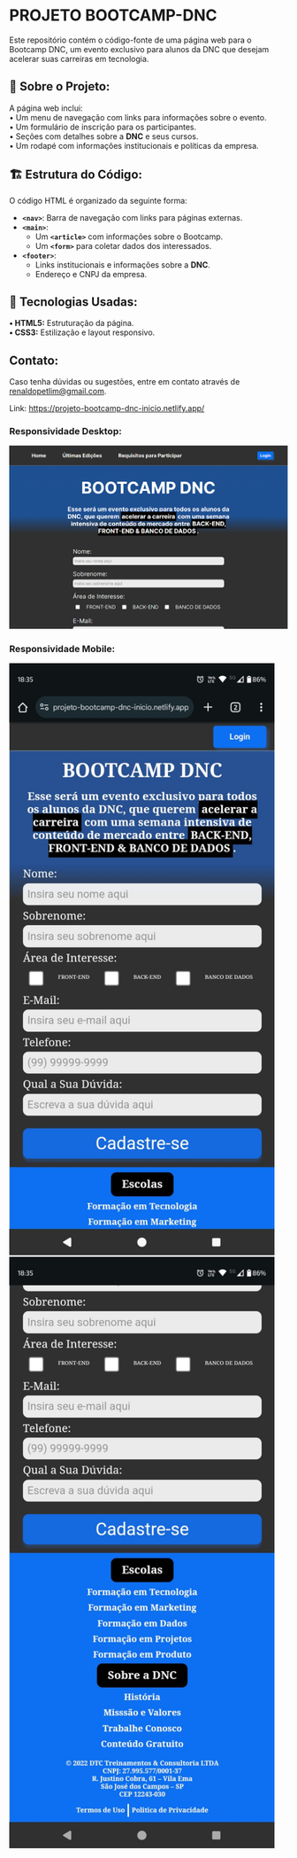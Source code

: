 # PROJETO BOOTCAMP-DNC
Este repositório contém o código-fonte de uma página web para o Bootcamp DNC, um evento exclusivo para alunos da DNC que desejam acelerar suas carreiras em tecnologia.

## 📌 Sobre o Projeto:
A página web inclui: <br>
• Um menu de navegação com links para informações sobre o evento. <br>
• Um formulário de inscrição para os participantes. <br>
• Seções com detalhes sobre a **DNC** e seus cursos. <br>
• Um rodapé com informações institucionais e políticas da empresa.

## 🏗 Estrutura do Código:
O código HTML é organizado da seguinte forma:

- **`<nav>`**: Barra de navegação com links para páginas externas.
- **`<main>`**:
  - Um **`<article>`** com informações sobre o Bootcamp.
  - Um **`<form>`** para coletar dados dos interessados.
- **`<footer>`**:
  - Links institucionais e informações sobre a **DNC**.
  - Endereço e CNPJ da empresa.

## 🚀 Tecnologias Usadas: 
<b>• HTML5:</b> Estruturação da página. <br>
<b>• CSS3:</b> Estilização e layout responsivo.

## Contato:
Caso tenha dúvidas ou sugestões, entre em contato através de renaldopetlim@gmail.com.

Link: https://projeto-bootcamp-dnc-inicio.netlify.app/

### Responsividade Desktop:
<img src="/readme/bootcamp-pc.png" width="720px">

### Responsividade Mobile:
<img src="/readme/bootcamp-mobile.jpg" width="480px"> <br>
<img src="/readme/bootcamp-mobile-2.jpg" width="480px">

